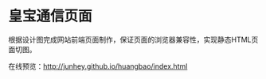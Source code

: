 # 皇宝通信页面

根据设计图完成网站前端页面制作，保证页面的浏览器兼容性，实现静态HTML页面切图。

在线预览：http://junhey.github.io/huangbao/index.html
